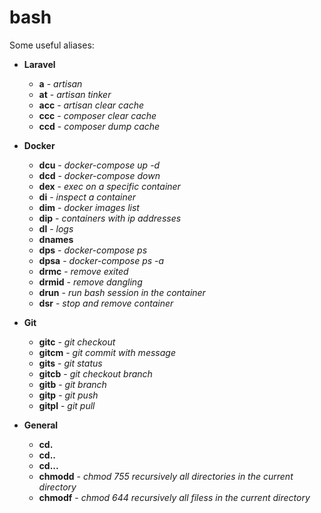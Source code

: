 # bash
Some useful aliases:
- **Laravel**
  - **a** - _artisan_
  - **at** - _artisan tinker_
  - **acc** - _artisan clear cache_
  - **ccc** - _composer clear cache_
  - **ccd** - _composer dump cache_
  
- **Docker**
  - **dcu** - _docker-compose up -d_
  - **dcd** - _docker-compose down_
  - **dex** - _exec on a specific container_
  - **di** - _inspect a container_
  - **dim** - _docker images list_
  - **dip** - _containers with ip addresses_
  - **dl** - _logs_
  - **dnames**
  - **dps** - _docker-compose ps_
  - **dpsa** - _docker-compose ps -a_
  - **drmc** - _remove exited_
  - **drmid** - _remove dangling_
  - **drun** - _run bash session in the container_
  - **dsr** - _stop and remove container_

- **Git**
  - **gitc** - _git checkout_
  - **gitcm** - _git commit with message_
  - **gits** - _git status_
  - **gitcb** - _git checkout branch_
  - **gitb** - _git branch_
  - **gitp** - _git push_
  - **gitpl** - _git pull_

- **General**
  - **cd.** 
  - **cd..** 
  - **cd...** 
  - **chmodd** - _chmod 755 recursively all directories in the current directory_
  - **chmodf** - _chmod 644 recursively all filess in the current directory_